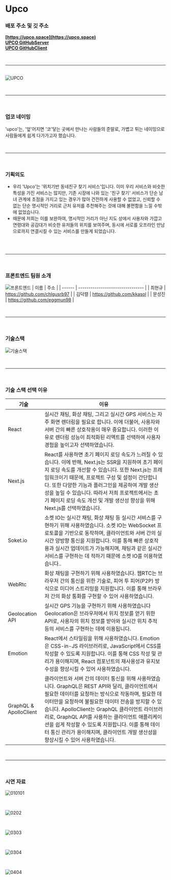 # **Upco**

### 배포 주소 및 깃 주소

**[https://upco.space](https://upco.space)**
<br>
**[UPCO GitHubServer](https://github.com/code-bootcamp/seb11_team02_server)**
<br>
**[UPCO GitHubClient](https://github.com/code-bootcamp/upco_client)**

<br><hr><br>
![UPCO](https://user-images.githubusercontent.com/120009393/231974424-29c4d83b-c6fa-4710-9a5c-f8a8c7ed9c4d.png)

<br><hr><br>

### 업코 네이밍

'upco'는, '엎'어지면 '코'닿는 곳에서 만나는 사람들의 준말로,
가볍고 튀는 네이밍으로 사람들에게 쉽게 다가가고자 했습니다.

<br><hr><br>

### 기획의도

- 우리 'Upco'는 '위치기반 동네친구 찾기 서비스'입니다. 이미 우리 서비스와 비슷한 특성을 가진 서비스는 많지만, 기존 시장에 나와 있는 '친구 찾기' 서비스가 단순 남녀 관계에 초점을 가지고 있는 경우가 많아 건전하게 사용할 수 없었고, 신뢰할 수 없는 단순 명시적인 거리로 근처 유저를 추천해주는 것에 대해 불편함을 느낄 수밖에 없었습니다.
- 때문에 저희는 이를 보완하여, 명시적인 거리가 아닌 지도 상에서 사용자와 가깝고 연령대와 공감대가 비슷한 유저들의 위치를 보여주며, 동시에 서로를 오프라인 만남으로까지 연결시킬 수 있는 서비스를 만들게 되었습니다.
  <br><br>

<br><hr><br>

### 프론트엔드 팀원 소개

![프론트엔드](https://user-images.githubusercontent.com/120009393/231981416-fbe3e1c3-6689-4431-9b27-b18909bb0dcf.png)
| 이름 | 주소 |
| ------ | -------------------------------- |
| 최현규 | https://github.com/chlgusrb97 |
| 김덕렬 | https://github.com/kkasol |
| 문성진 | https://github.com/eggmun98 |

<br><hr><br>

### 기술스택

![기술스택](https://img1.daumcdn.net/thumb/R1280x0/?scode=mtistory2&fname=https%3A%2F%2Fblog.kakaocdn.net%2Fdn%2FyhzQI%2Fbtr725mBy5N%2F1JJTfOTFpPeI9KMcdkUmgk%2Fimg.png)

<br><hr><br>

### 기술 스택 선택 이유

| 기술                   | 이유                                                                                                                                                                                                                                                                                                                                                                                                                                                        |
| ---------------------- | ----------------------------------------------------------------------------------------------------------------------------------------------------------------------------------------------------------------------------------------------------------------------------------------------------------------------------------------------------------------------------------------------------------------------------------------------------------- |
| React                  | 실시간 채팅, 화상 채팅, 그리고 실시간 GPS 서비스는 자주 화면 렌더링을 필요로 합니다. 이에 더불어, 사용자와 서버 간의 빠른 상호작용이 매우 중요합니다. 이러한 이유로 렌더링 성능이 최적화된 리액트를 선택하여 사용자 경험을 높이고자 선택하였습니다.                                                                                                                                                                                                         |
| Next.js                | React를 사용하면 초기 페이지 로딩 속도가 느려질 수 있습니다. 이에 반해, Next.js는 SSR을 지원하여 초기 페이지 로딩 속도를 개선할 수 있습니다. 또한 Next.js는 프레임워크이기 때문에, 프로젝트 구성 및 설정이 간단합니다. 또한 다양한 기능과 플러그인을 제공하여 개발 생산성을 높일 수 있습니다. 따라서 저희 프로젝트에서는 초기 페이지 로딩 속도 개선 및 개발 생산성 향상을 위해 Next.js를 선택하였습니다.                                                    |
| Soket.io               | 소켓 IO는 실시간 채팅, 화상 채팅 등 실시간 서비스를 구현하기 위해 사용하였습니다. 소켓 IO는 WebSocket 프로토콜을 기반으로 동작하며, 클라이언트와 서버 간의 실시간 양방향 통신을 지원합니다. 이를 통해 빠른 상호작용과 실시간 업데이트가 가능해지며, 채팅과 같은 실시간 서비스를 구현하는 데 적하기 때문에 소켓 IO를 이용하였습니다..                                                                                                                        |
| WebRtc                 | 화상 채팅을 구현하기 위해 사용하였습니다. 웹RTC는 브라우저 간의 통신을 위한 기술로, 피어 투 피어(P2P) 방식으로 미디어 스트리밍을 지원합니다. 이를 통해 브라우저 간의 화상 통화를 구현할 수 있어 사용하였습니다.                                                                                                                                                                                                                                             |
| Geolocation API        | 실시간 GPS 기능을 구현하기 위해 사용하였습니다 Geolocation은 브라우저에서 위치 정보를 얻기 위한 API로, 사용자의 위치 정보를 받아와 실시간 위치 추적 등의 서비스를 구현하는 데에 이용됩니다.                                                                                                                                                                                                                                                                 |
| Emotion                | React에서 스타일링을 위해 사용하였습니다. Emotion은 CSS-in-JS 라이브러리로, JavaScript에서 CSS를 작성할 수 있도록 지원합니다. 이를 통해 CSS 작성 및 관리가 용이해지며, React 컴포넌트의 재사용성과 유지보수성을 향상시킬 수 있어 사용하였습니다.                                                                                                                                                                                                            |
| GraphQL & ApolloClient | 클라이언트와 서버 간의 데이터 통신을 위해 사용하였습니다. GraphQL은 REST API와 달리, 클라이언트에서 필요한 데이터를 요청하는 방식으로 작동하며, 필요한 데이터만을 요청하여 불필요한 데이터 전송을 방지할 수 있습니다. ApolloClient는 GraphQL 클라이언트 라이브러리로, GraphQL API를 사용하는 클라이언트 애플리케이션을 쉽게 작성할 수 있도록 지원합니다. 이를 통해 데이터 통신 관리가 용이해지며, 클라이언트 개발 생산성을 향상시킬 수 있어 사용하였습니다. |

<br><hr><br>

### 시연 자료

![010101](https://user-images.githubusercontent.com/120009393/232046615-1738d638-cc79-4dda-8c8d-1eb35e5013ea.gif)

<br>

![0202](https://user-images.githubusercontent.com/120009393/232045376-b3708d44-cb02-40dd-8eb4-5d434ad5cf9b.gif)

<br>

![0303](https://user-images.githubusercontent.com/120009393/232045392-1221da51-9a5c-4ee6-afcb-c94b6d7a66c6.gif)

<br>

![0304](https://user-images.githubusercontent.com/120009393/232046605-6833608a-ac4b-42c3-a640-f4f58256e449.gif)

<br>

![0404](https://user-images.githubusercontent.com/120009393/232045383-4a7e7507-3184-42c2-ba7a-3488c21f1711.gif)
